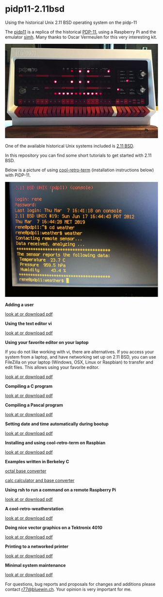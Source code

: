 # pidp11-2.11bsd

Using the historical Unix 2.11 BSD operating system on the pidp-11

The [pidp11](http://obsolescence.wixsite.com/obsolescence/pidp-11) is a replica of the
historical [PDP-11](http://pdp-11.nl), using a Raspberry Pi and the emulator
[simh](https://en.wikipedia.org/wiki/SIMH). Many thanks to Oscar Vermeulen
for this very interesting kit. 

![Alt text](pidp11.jpg?raw=true "pidp11")

One of the available historical Unix systems included is [2.11 BSD](https://en.wikipedia.org/wiki/Berkeley_Software_Distribution).

In this repository you can find some short tutorials to get started with 2.11 BSD.

Below is a picture of using
[cool-retro-term](https://github.com/Swordfish90/cool-retro-term)
(installation instructions below) with PiDP-11.

![Alt text](Cool.jpg?raw=true "cool-retro-term")

**Adding a user**

  [look at or download pdf](AddUser.pdf)


**Using the text editor vi**

  [look at or download pdf](Vi.pdf)


**Using your favorite editor on your laptop**

If you do not like working with vi, there are alternatives. If you access your
system from a laptop, and have networking set up on 2.11 BSD, you can use
FileZilla on your laptop (Windows, OSX, Linux or Raspbian) to transfer and edit
files. This allows using your favorite editor.

  [look at or download pdf](FileZilla.pdf)


**Compiling a C program**

  [look at or download pdf](CompileC.pdf)


**Compiling a Pascal program**

  [look at or download pdf](Pascal.pdf)


**Setting date and time automatically during bootup**

  [look at or download pdf](DateAndTime.pdf)


**Installing and using cool-retro-term on Raspbian**

  [look at or download pdf](Cool.pdf)


**Examples written in Berkeley C**

  [octal base converter](octal/readme.txt)

  [calc calculator and base converter](calc/readme.txt)

**Using rsh to run a command on a remote Raspberry Pi**

  [look at or download pdf](Rsh.pdf)


**A cool-retro-weatherstation**

  [look at or download pdf](Weather.pdf)


**Doing nice vector graphics on a Tektronix 4010**

  [look at or download pdf](Tek.pdf)


**Printing to a networked printer**

  [look at or download pdf](Printing.pdf)


**Minimal system maintenance**

  [look at or download pdf](Maintenance.pdf)


For questions, bug reports and proposals for changes and additions please contact r77@bluewin.ch.
Your opinion is very important for me.